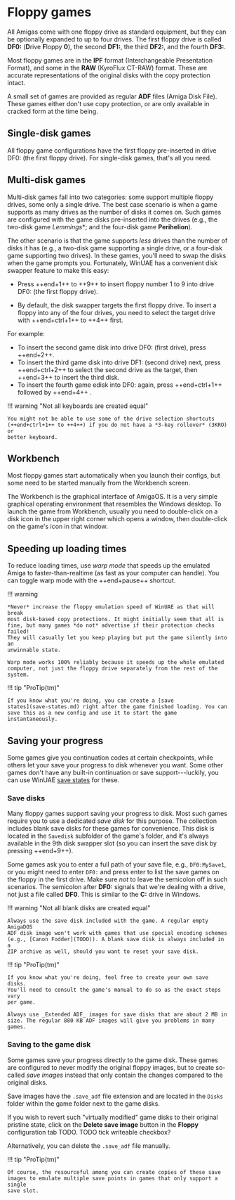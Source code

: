 # Floppy games

All Amigas come with one floppy drive as standard equipment, but they can be
optionally expanded to up to four drives. The first floppy drive is called
**DF0:** (**D**rive **F**loppy **0**), the second **DF1:**, the third
**DF2:**, and the fourth **DF3:**.

Most floppy games are in the **IPF** format (Interchangeable Presentation
Format), and some in the **RAW** (KyroFlux CT-RAW) format. These are accurate
representations of the original disks with the copy protection intact.

A small set of games are provided as regular **ADF** files (Amiga Disk File).
These games either don't use copy protection, or are only available in cracked
form at the time being.


## Single-disk games

All floppy game configurations have the first floppy pre-inserted in drive
DF0: (the first floppy drive). For single-disk games, that's all you need.


## Multi-disk games

Multi-disk games fall into two categories: some support multiple floppy
drives, some only a single drive. The best case scenario is when a game
supports as many drives as the number of disks it comes on. Such games are
configured with the game disks pre-inserted into the drives (e.g., the
two-disk game *Lemmings**; and the four-disk game **Perihelion**).

The other scenario is that the game supports *less* drives than the number of
disks it has (e.g., a two-disk game supporting a single drive, or a four-disk
game supporting two drives). In these games, you'll need to swap the disks
when the game prompts you. Fortunately, WinUAE has a convenient disk swapper
feature to make this easy:

- Press ++end+1++ to ++9++ to insert floppy number 1 to 9 into drive
  DF0: (the first floppy drive).

- By default, the disk swapper targets the first floppy drive. To insert a
  floppy into any of the four drives, you need to select the target drive
  with ++end+ctrl+1++ to ++4++ first.

For example:

- To insert the second game disk into drive DF0: (first drive), press ++end+2++.
- To insert the third game disk into drive DF1: (second drive) next, press
  ++end+ctrl+2++ to select the second drive as the target, then  ++end+3++ to
  insert the third disk.
- To insert the fourth game edisk into DF0: again, press ++end+ctrl+1++
  followed by ++end+4++ .


!!! warning "Not all keyboards are created equal"

    You might not be able to use some of the drive selection shortcuts
    (++end+ctrl+1++ to ++4++) if you do not have a *3-key rollover* (3KRO) or
    better keyboard.


## Workbench

Most floppy games start automatically when you launch their configs, but
some need to be started manually from the Workbench screen.

The Workbench is the graphical interface of AmigaOS. It is a very simple
graphical operating environment that resembles the Windows desktop. To launch
the game from Workbench, usually you need to double-click on a disk icon in
the upper right corner which opens a window, then double-click on the game's
icon in that window.


## Speeding up loading times

To reduce loading times, use _warp mode_ that speeds up the emulated Amiga to
faster-than-realtime (as fast as your computer can handle). You can toggle
warp mode with the ++end+pause++ shortcut.

!!! warning

    *Never* increase the floppy emulation speed of WinUAE as that will break
    most disk-based copy protections. It might initially seem that all is
    fine, but many games *do not* advertise if their protection checks failed!
    They will casually let you keep playing but put the game silently into an
    unwinnable state.

    Warp mode works 100% reliably because it speeds up the whole emulated
    computer, not just the floppy drive separately from the rest of the
    system.

!!! tip "ProTip(tm)"

    If you know what you're doing, you can create a [save
    states](save-states.md) right after the game finished loading. You can
    save this as a new config and use it to start the game instantaneously.


## Saving your progress

Some games give you continuation codes at certain checkpoints, while others
let your save your progress to disk whenever you want. Some other games don't
have any built-in continuation or save support---luckily, you can use WinUAE
[save states](save-states.md) for these.

### Save disks

Many floppy games support saving your progress to disk. Most such games
require you to use a dedicated _save disk_ for this purpose. The collection
includes blank save disks for these games for convenience. This disk is
located in the `Savedisk` subfolder of the game's folder, and it's always
available in the 9th disk swapper slot (so you can insert the save disk by
pressing ++end+9++).

Some games ask you to enter a full path of your save file, e.g.,
`DF0:MySave1`, or you might need to enter `DF0:` and press enter to list
the save games on the floppy in the first drive. Make sure *not* to leave the
semicolon off in such scenarios. The semicolon after **DF0:** signals that
we're dealing with a drive, not just a file called **DF0**. This is similar to
the **C:** drive in Windows.

!!! warning "Not all blank disks are created equal"

    Always use the save disk included with the game. A regular empty AmigaDOS
    ADF disk image won't work with games that use special encoding schemes
    (e.g., [Canon Fodder](TODO)). A blank save disk is always included in a
    ZIP archive as well, should you want to reset your save disk.

!!! tip "ProTip(tm)"

    If you know what you're doing, feel free to create your own save disks.
    You'll need to consult the game's manual to do so as the exact steps vary
    per game.

    Always use _Extended ADF_ images for save disks that are about 2 MB in
    size. The regular 880 KB ADF images will give you problems in many games.


### Saving to the game disk

Some games save your progress directly to the game disk. These games are
configured to never modify the original floppy images, but to create
so-called _save images_ instead that only contain the changes compared to the
original disks.

Save images have the `.save_adf` file extension and are located in the
`Disks` folder within the game folder next to the game disks.

If you wish to revert such "virtually modified" game disks to their original
pristine state, click on the **Delete save image** button in the **Floppy**
configuration tab TODO. TODO tick
writeable checkbox?

Alternatively, you can delete the `.save_adf` file manually.

!!! tip "ProTip(tm)"

    Of course, the resourceful among you can create copies of these save
    images to emulate multiple save points in games that only support a single
    save slot.


